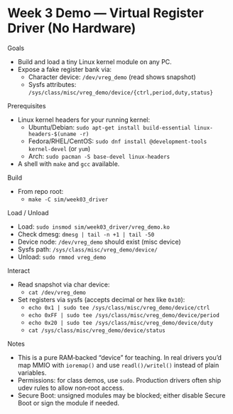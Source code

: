 # Week 3 Demo — Virtual Register Driver (No Hardware)

Goals
- Build and load a tiny Linux kernel module on any PC.
- Expose a fake register bank via:
  - Character device: `/dev/vreg_demo` (read shows snapshot)
  - Sysfs attributes: `/sys/class/misc/vreg_demo/device/{ctrl,period,duty,status}`

Prerequisites
- Linux kernel headers for your running kernel:
  - Ubuntu/Debian: `sudo apt-get install build-essential linux-headers-$(uname -r)`
  - Fedora/RHEL/CentOS: `sudo dnf install @development-tools kernel-devel` (or `yum`)
  - Arch: `sudo pacman -S base-devel linux-headers`
- A shell with `make` and `gcc` available.

Build
- From repo root:
  - `make -C sim/week03_driver`

Load / Unload
- Load: `sudo insmod sim/week03_driver/vreg_demo.ko`
- Check dmesg: `dmesg | tail -n +1 | tail -50`
- Device node: `/dev/vreg_demo` should exist (misc device)
- Sysfs path: `/sys/class/misc/vreg_demo/device/`
- Unload: `sudo rmmod vreg_demo`

Interact
- Read snapshot via char device:
  - `cat /dev/vreg_demo`
- Set registers via sysfs (accepts decimal or hex like `0x10`):
  - `echo 0x1 | sudo tee /sys/class/misc/vreg_demo/device/ctrl`
  - `echo 0xFF | sudo tee /sys/class/misc/vreg_demo/device/period`
  - `echo 0x20 | sudo tee /sys/class/misc/vreg_demo/device/duty`
  - `cat /sys/class/misc/vreg_demo/device/status`

Notes
- This is a pure RAM‑backed “device” for teaching. In real drivers you’d map MMIO with `ioremap()` and use `readl()/writel()` instead of plain variables.
- Permissions: for class demos, use `sudo`. Production drivers often ship udev rules to allow non‑root access.
- Secure Boot: unsigned modules may be blocked; either disable Secure Boot or sign the module if needed.

